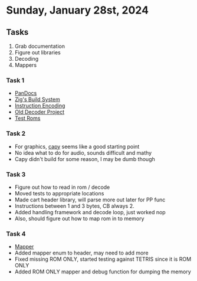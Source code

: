 # Sunday, January 28st, 2024

## Tasks

1. Grab documentation
2. Figure out libraries
3. Decoding
4. Mappers

### Task 1
  - [PanDocs](https://gbdev.io/pandocs/)
  - [Zig's Build System](https://ziglang.org/learn/build-system/)
  - [Instruction Encoding](https://www.pastraiser.com/cpu/gameboy/gameboy_opcodes.html)
  - [Old Decoder Project](https://github.com/awjnsn/gbdump)
  - [Test Roms](https://github.com/c-sp/gameboy-test-roms)

### Task 2
  - For graphics, [capy](https://capy-ui.org) seems like a good starting point
  - No idea what to do for audio, sounds difficult and mathy
  - Capy didn't build for some reason, I may be dumb though

### Task 3
  - Figure out how to read in rom / decode
  - Moved tests to appropriate locations
  - Made cart header library, will parse more out later for PP func
  - Instructions between 1 and 3 bytes, CB always 2.
  - Added handling framework and decode loop, just worked nop
  - Also, should figure out how to map rom in to memory

### Task 4
  - [Mapper](https://gbdev.io/pandocs/MBCs.html)
  - Added mapper enum to header, may need to add more
  - Fixed missing ROM ONLY, started testing against TETRIS since it is ROM ONLY
  - Added ROM ONLY mapper and debug function for dumping the memory
